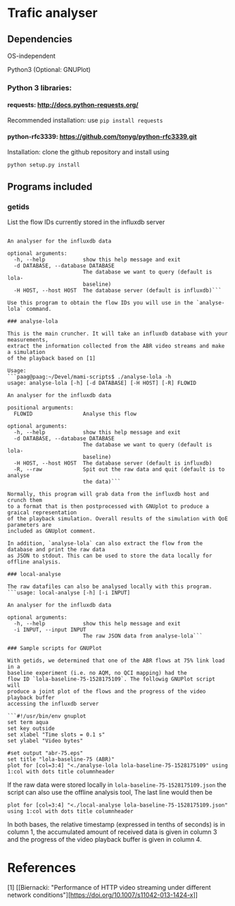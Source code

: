 # Trafic analyser

## Dependencies

OS-independent

Python3
(Optional: GNUPlot)

### Python 3 libraries:

#### requests: http://docs.python-requests.org/

Recommended installation: use `pip install requests`

#### python-rfc3339: https://github.com/tonyg/python-rfc3339.git

Installation: clone the github repository and install using

`python setup.py install`

## Programs included

### getids

List the flow IDs currently stored in the influxdb server

```usage: getids [-h] [-d DATABASE] [-H HOST]

An analyser for the influxdb data

optional arguments:
  -h, --help            show this help message and exit
  -d DATABASE, --database DATABASE
                        The database we want to query (default is lola-
                        baseline)
  -H HOST, --host HOST  The database server (default is influxdb)```

Use this program to obtain the flow IDs you will use in the `analyse-lola` command.

### analyse-lola

This is the main cruncher. It will take an influxdb database with your measurements,
extract the information collected from the ABR video streams and make a simulation
of the playback based on [1]

Usage:
```paag@paag:~/Devel/mami-scripts$ ./analyse-lola -h
usage: analyse-lola [-h] [-d DATABASE] [-H HOST] [-R] FLOWID

An analyser for the influxdb data

positional arguments:
  FLOWID                Analyse this flow

optional arguments:
  -h, --help            show this help message and exit
  -d DATABASE, --database DATABASE
                        The database we want to query (default is lola-
                        baseline)
  -H HOST, --host HOST  The database server (default is influxdb)
  -R, --raw             Spit out the raw data and quit (default is to analyse
                        the data)```

Normally, this program will grab data from the influxdb host and crunch them
to a format that is then postprocessed with GNUplot to produce a graical representation
of the playback simulation. Overall results of the simulation with QoE parameters are
included as GNUplot comment.

In addition, `analyse-lola` can also extract the flow from the database and print the raw data
as JSON to stdout. This can be used to store the data locally for offline analysis.

### local-analyse

The raw datafiles can also be analysed locally with this program.
```usage: local-analyse [-h] [-i INPUT]

An analyser for the influxdb data

optional arguments:
  -h, --help            show this help message and exit
  -i INPUT, --input INPUT
                        The raw JSON data from analyse-lola```

### Sample scripts for GNUPlot

With getids, we determined that one of the ABR flows at 75% link load in a
baseline experiment (i.e. no AQM, no QCI mapping) had the
flow ID `lola-baseline-75-1528175109`. The followig GNUPlot script will
produce a joint plot of the flows and the progress of the video playback buffer
accessing the influxdb server

```#!/usr/bin/env gnuplot
set term aqua
set key outside
set xlabel "Time slots = 0.1 s"
set ylabel "Video bytes"

#set output "abr-75.eps"
set title "lola-baseline-75 (ABR)"
plot for [col=3:4] "<./analyse-lola lola-baseline-75-1528175109" using 1:col with dots title columnheader
```

If the raw data were stored locally in `lola-baseline-75-1528175109.json`
the script can also use the offline analysis tool, The last line would then be
```
plot for [col=3:4] "<./local-analyse lola-baseline-75-1528175109.json" using 1:col with dots title columnheader
```

In both bases, the relative timestamp (expressed in tenths of seconds) is in column 1,
the accumulated amount of received data is given in column 3 and the progress of the
video playback buffer is given in column 4.

# References

[1] [[Biernacki: "Performance of HTTP video streaming under different network conditions"][https://doi.org/10.1007/s11042-013-1424-x]]


